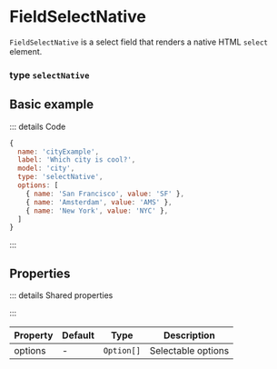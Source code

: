# FieldSelectNative
`FieldSelectNative` is a select field that renders a native HTML `select` element.

### type `selectNative`

## Basic example
::: details Code
```javascript
{
  name: 'cityExample',
  label: 'Which city is cool?', 
  model: 'city', 
  type: 'selectNative', 
  options: [
    { name: 'San Francisco', value: 'SF' },
    { name: 'Amsterdam', value: 'AMS' },
    { name: 'New York', value: 'NYC' },
  ]
}
```
:::
<script setup>
import FieldSelectNativeExample from '/components/examples/fields/FieldSelectNativeExample.vue'
</script>

<FieldSelectNativeExample />

## Properties
::: details Shared properties
<!--@include: @/parts/shared-field-properties.md-->
:::

| Property | Default | Type       | Description                                  |
|----------|---------|------------|----------------------------------------------|
| options  | -       | `Option[]` | Selectable options                           |

